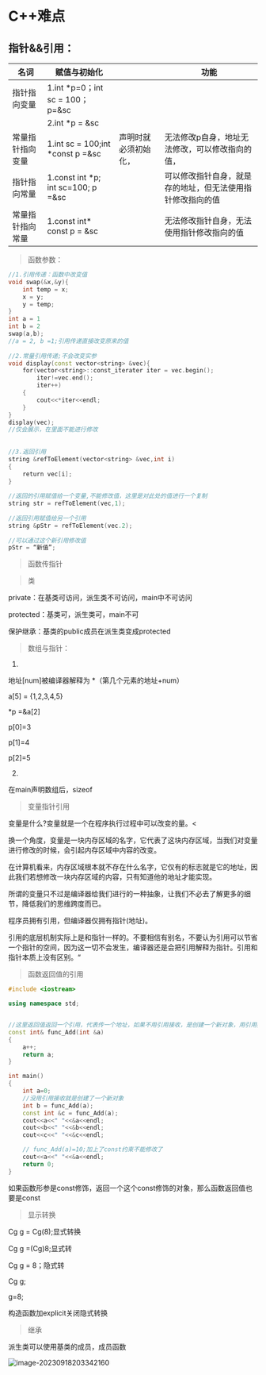 # C++难点



## 指针&&引用：

| 名词             | 赋值与初始化                       |                      | 功能                                                       |
| ---------------- | ---------------------------------- | -------------------- | ---------------------------------------------------------- |
| 指针指向变量     | 1.int *p=0；int sc = 100；p=&sc    |                      |                                                            |
|                  | 2.int *p = &sc                     |                      |                                                            |
| 常量指针指向变量 | 1.int sc = 100;int *const p =&sc   | 声明时就必须初始化， | 无法修改p自身，地址无法修改，可以修改指向的值，            |
| 指针指向常量     | 1.const int *p; int sc=100; p =&sc |                      | 可以修改指针自身，就是存的地址，但无法使用指针修改指向的值 |
| 常量指针指向常量 | 1.const int* const p = &sc         |                      | 无法修改指针自身，无法使用指针修改指向的值                 |



> 函数参数：

```c++
//1.引用传递：函数中改变值
void swap(&x,&y){
    int temp = x;
    x = y;
    y = temp;
}
int a = 1
int b = 2
swap(a,b);
//a = 2, b =1;引用传递直接改变原来的值
​
//2.常量引用传递;不会改变实参
void display(const vector<string> &vec){
    for(vector<string>::const_iterater iter = vec.begin();
        iter!=vec.end();
        iter++)
    {
        cout<<*iter<<endl;
    }
}
display(vec);
//仅会展示，在里面不能进行修改
​
​
//3.返回引用
string &refToElement(vector<string> &vec,int i)
{
    return vec[i];
}
​
//返回的引用赋值给一个变量,不能修改值，这里是对此处的值进行一个复制
string str = refToElement(vec,1);
​
//返回引用赋值给另一个引用
string &pStr = refToElement(vec.2);
​
//可以通过这个新引用修改值
pStr = “新值”;
```



> 函数传指针



> 类

private：在基类可访问，派生类不可访问，main中不可访问

protected：基类可，派生类可，main不可

保护继承：基类的public成员在派生类变成protected



> 数组与指针：

1.

地址[num]被编译器解释为      *（第几个元素的地址+num）

a[5] = {1,2,3,4,5}

*p =&a[2]

p[0]=3

p[1]=4

p[2]=5



2.

在main声明数组后，sizeof



> 变量指针引用

变量是什么?变量就是一个在程序执行过程中可以改变的量。<

换一个角度，变量是一块内存区域的名字，它代表了这块内存区域，当我们对变量进行修改的时候，会引起内存区域中内容的改变。

在计算机看来，内存区域根本就不存在什么名字，它仅有的标志就是它的地址，因此我们若想修改一块内存区域的内容，只有知道他的地址才能实现。

所谓的变量只不过是编译器给我们进行的一种抽象，让我们不必去了解更多的细节，降低我们的思维跨度而已。

程序员拥有引用，但编译器仅拥有指针(地址)。

引用的底层机制实际上是和指针一样的。不要相信有别名，不要认为引用可以节省一个指针的空间，因为这一切不会发生，编译器还是会把引用解释为指针。引用和指针本质上没有区别。“



> 函数返回值的引用

```c++
#include <iostream>

using namespace std;


//这里返回值返回一个引用，代表传一个地址，如果不用引用接收，是创建一个新对象，用引用接收就是还是原来的值，const约束是为了防止下面代码的直接修改值
const int& func_Add(int &a)
{
    a++;
    return a;
}

int main()
{
    int a=0;
    //没用引用接收就是创建了一个新对象
    int b = func_Add(a);
    const int &c = func_Add(a);
    cout<<a<<" "<<&a<<endl;
    cout<<b<<" "<<&b<<endl;
    cout<<c<<" "<<&c<<endl;

    // func_Add(a)=10;加上了const约束不能修改了
    cout<<a<<" "<<&a<<endl;
    return 0;
}
```

如果函数形参是const修饰，返回一个这个const修饰的对象，那么函数返回值也要是const



> 显示转换

Cg g = Cg(8);显式转换

Cg g =(Cg)8;显式转

Cg g = 8；隐式转

Cg g;

g=8;



构造函数加explicit关闭隐式转换



> 继承

派生类可以使用基类的成员，成员函数

![image-20230918203342160](C:\Users\30992\AppData\Roaming\Typora\typora-user-images\image-20230918203342160.png)

